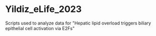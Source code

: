 # Yildiz_eLife_2023
Scripts used to analyze data for "Hepatic lipid overload triggers biliary epithelial cell activation via E2Fs"
